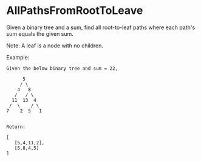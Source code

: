 # AllPathsFromRootToLeave
Given a binary tree and a sum, find all root-to-leaf paths where each path's sum equals the given sum.

Note: A leaf is a node with no children.

Example:
```
Given the below binary tree and sum = 22,

      5
     / \
    4   8
   /   / \
  11  13  4
 /  \    / \
7    2  5   1


Return:

[
   [5,4,11,2],
   [5,8,4,5]
]

```
